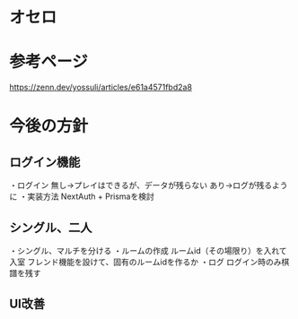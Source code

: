 # オセロ
# 参考ページ
https://zenn.dev/yossuli/articles/e61a4571fbd2a8

# 今後の方針
## ログイン機能
・ログイン
    無し→プレイはできるが、データが残らない
    あり→ログが残るように
・実装方法
    NextAuth + Prismaを検討

## シングル、二人
・シングル、マルチを分ける
・ルームの作成
    ルームid（その場限り）を入れて入室
    フレンド機能を設けて、固有のルームidを作るか
・ログ
    ログイン時のみ棋譜を残す

## UI改善